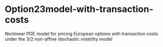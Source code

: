 # Option23model-with-transaction-costs 
Nonlinear PDE model for pricing European options with transaction costs
under the 3/2 non-affine stochastic volatility model

